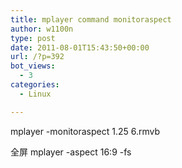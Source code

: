 ```yaml
---
title: mplayer command monitoraspect
author: w1100n
type: post
date: 2011-08-01T15:43:50+00:00
url: /?p=392
bot_views:
  - 3
categories:
  - Linux

---
```

mplayer -monitoraspect 1.25 6.rmvb

全屏 mplayer -aspect 16:9 -fs 